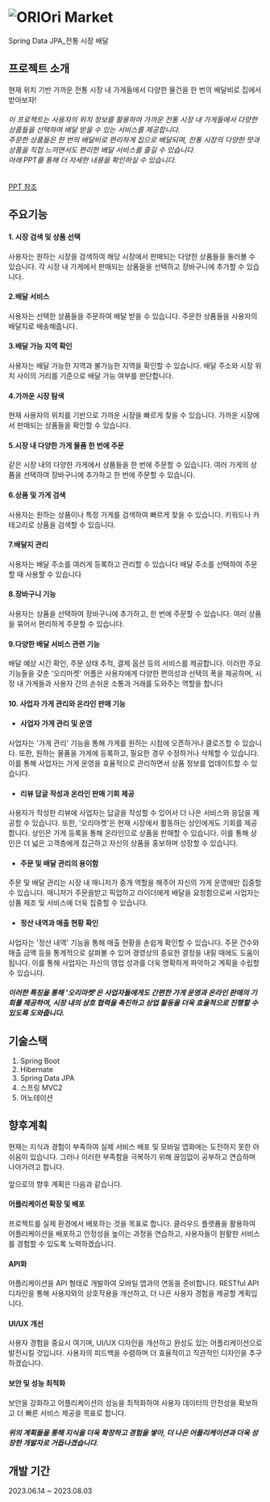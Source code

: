 # ![ORI](https://github.com/OriMarket/OriMarket/assets/136297801/9f13fb00-8067-421e-ab92-1e488218faa2)Ori Market

Spring Data JPA_전통 시장 배달

## 프로젝트 소개
현재 위치 기반 가까운 전통 시장 내 가게들에서 다양한 물건을 한 번의 배달비로 집에서 받아보자!

###### 이 프로젝트는 사용자의 위치 정보를 활용하여 가까운 전통 시장 내 가게들에서 다양한 상품들을 선택하여 배달 받을 수 있는 서비스를 제공합니다. <br>주문한 상품들은 한 번의 배달비로 편리하게 집으로 배달되며, 전통 시장의 다양한 맛과 상품을 직접 느끼면서도 편리한 배달 서비스를 즐길 수 있습니다. <br> 아래 PPT를 통해 더 자세한 내용을 확인하실 수 있습니다.
[PPT 참조](https://docs.google.com/presentation/d/e/2PACX-1vRcu09h3-Z9pwHBeSAKwisxrpgAVIlceL65s4pws59pdqO7qdeR5oUJSoJhWo62Ag/pub?start=true&loop=false&delayms=3000)
## 주요기능
#### 1. 시장 검색 및 상품 선택
사용자는 원하는 시장을 검색하여 해당 시장에서 판매되는 다양한 상품들을 둘러볼 수 있습니다.
각 시장 내 가게에서 판매되는 상품들을 선택하고 장바구니에 추가할 수 있습니다.

#### 2.배달 서비스
사용자는 선택한 상품들을 주문하여 배달 받을 수 있습니다.
주문한 상품들을 사용자의 배달지로 배송해줍니다.
 
#### 3.배달 가능 지역 확인
사용자는 배달 가능한 지역과 불가능한 지역을 확인할 수 있습니다.
배달 주소와 시장 위치 사이의 거리를 기준으로 배달 가능 여부를 판단합니다.
 
#### 4.가까운 시장 탐색
현재 사용자의 위치를 기반으로 가까운 시장을 빠르게 찾을 수 있습니다.
가까운 시장에서 판매되는 상품들을 확인할 수 있습니다.
 
#### 5.시장 내 다양한 가게 물품 한 번에 주문
같은 시장 내의 다양한 가게에서 상품들을 한 번에 주문할 수 있습니다.
여러 가게의 상품을 선택하여 장바구니에 추가하고 한 번에 주문할 수 있습니다.
 
#### 6.상품 및 가게 검색
사용자는 원하는 상품이나 특정 가게를 검색하여 빠르게 찾을 수 있습니다.
키워드나 카테고리로 상품을 검색할 수 있습니다.
 
#### 7.배달지 관리
사용자는 배달 주소를 여러게 등록하고 관리할 수 있습니다
배달 주소를 선택하여 주문할 때 사용할 수 있습니다

#### 8.장바구니 기능
사용자는 상품을 선택하여 장바구니에 추가하고, 한 번에 주문할 수 있습니다.
여러 상품을 묶어서 편리하게 주문할 수 있습니다.

#### 9.다양한 배달 서비스 관련 기능
배달 예상 시간 확인, 주문 상태 추적, 결제 옵션 등의 서비스를 제공합니다.
이러한 주요 기능들을 갖춘 '오리마켓' 어플은 사용자에게 다양한 편의성과 선택의 폭을 제공하며, 시장 내 가게들과 사용자 간의 손쉬운 소통과 거래를 도와주는 역할을 합니다

#### 10. 사업자 가게 관리와 온라인 판매 기능
- #### 사업자 가게 관리 및 운영
사업자는 '가게 관리' 기능을 통해 가게를 원하는 시점에 오픈하거나 클로즈할 수 있습니다. 또한, 원하는 물품을 가게에 등록하고, 필요한 경우 수정하거나 삭제할 수 있습니다. 이를 통해 사업자는 가게 운영을 효율적으로 관리하면서 상품 정보를 업데이트할 수 있습니다.

- #### 리뷰 답글 작성과 온라인 판매 기회 제공
사용자가 작성한 리뷰에 사업자는 답글을 작성할 수 있어서 더 나은 서비스와 응답을 제공할 수 있습니다. 또한, '오리마켓'은 현재 시장에서 활동하는 상인에게도 기회를 제공합니다. 상인은 가게 등록을 통해 온라인으로 상품을 판매할 수 있습니다. 이를 통해 상인은 더 넓은 고객층에게 접근하고 자신의 상품을 홍보하며 성장할 수 있습니다.

- #### 주문 및 배달 관리의 용이함
주문 및 배달 관리는 시장 내 매니저가 중개 역할을 해주어 자신의 가게 운영에만 집중할 수 있습니다. 매니저가 주문을받고 픽업하고 라이더에게 배달을 요청함으로써 사업자는 상품 제조 및 서비스에 더욱 집중할 수 있습니다.

- #### 정산 내역과 매출 현황 확인
사업자는 '정산 내역' 기능을 통해 매출 현황을 손쉽게 확인할 수 있습니다. 주문 건수와 매출 금액 등을 통계적으로 살펴볼 수 있어 경영상의 중요한 결정을 내릴 때에도 도움이 됩니다. 이를 통해 사업자는 자신의 영업 성과를 더욱 명확하게 파악하고 계획을 수립할 수 있습니다.

##### 이러한 특징을 통해 '오리마켓'은 사업자들에게도 간편한 가게 운영과 온라인 판매의 기회를 제공하여, 시장 내의 상호 협력을 촉진하고 상업 활동을 더욱 효율적으로 진행할 수 있도록 도와줍니다.

## 기술스택
1. Spring Boot
2. Hibernate
3. Spring Data JPA
4. 스프링 MVC2
5. 어노테이션

## 향후계획
현재는 지식과 경험이 부족하여 실제 서비스 배포 및 모바일 앱화에는 도전하지 못한 아쉬움이 있습니다. 그러나 이러한 부족함을 극복하기 위해 끊임없이 공부하고 연습하며 나아가려고 합니다.

앞으로의 향후 계획은 다음과 같습니다.

#### 어플리케이션 확장 및 배포
프로젝트를 실제 환경에서 배포하는 것을 목표로 합니다. 클라우드 플랫폼을 활용하여 어플리케이션을 배포하고 안정성을 높이는 과정을 연습하고, 사용자들이 원활한 서비스를 경험할 수 있도록 노력하겠습니다.

#### API화 
어플리케이션을 API 형태로 개발하여 모바일 앱과의 연동을 준비합니다. RESTful API 디자인을 통해 사용자와의 상호작용을 개선하고, 더 나은 사용자 경험을 제공할 계획입니다.

#### UI/UX 개선 
사용자 경험을 중요시 여기며, UI/UX 디자인을 개선하고 완성도 있는 어플리케이션으로 발전시킬 것입니다. 사용자의 피드백을 수렴하며 더 효율적이고 직관적인 디자인을 추구하겠습니다.

#### 보안 및 성능 최적화
보안을 강화하고 어플리케이션의 성능을 최적화하여 사용자 데이터의 안전성을 확보하고 더 빠른 서비스 제공을 목표로 합니다.

##### 위의 계획들을 통해 지식을 더욱 확장하고 경험을 쌓아, 더 나은 어플리케이션과 더욱 성장한 개발자로 거듭나겠습니다.


## 개발 기간
2023.06.14 ~ 2023.08.03

